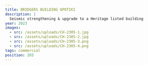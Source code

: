 ```yaml
---
title: BRIDGERS BUILDING OPOTIKI
description: |
  Seismic strengthening & upgrade to a Heritage listed building
year: 2023
images:
  - src: /assets/uploads/CH-2305-1.jpg
  - src: /assets/uploads/CH-2305-2.jpg
  - src: /assets/uploads/CH-2305-3.png
  - src: /assets/uploads/CH-2305-4.png
tags: commercial
position: 203
---
```


